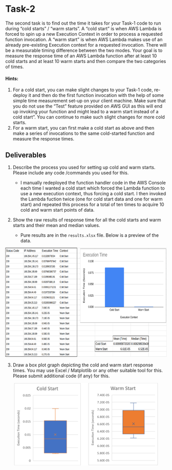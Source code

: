 # Task-2
The second task is to find out the time it takes for your Task-1 code to run during “cold starts” / “warm starts”. A “cold start” is when AWS Lambda is forced to spin up a new Execution Context in order to process a requested function invocation. A “warm start” is when AWS Lambda makes use of an already pre-existing Execution context for a requested invocation. There will be a measurable timing difference between the two modes. Your goal is to measure the response time of an AWS Lambda function after at least 10 cold starts and at least 10 warm starts and then compare the two categories of times.

#### Hints:
1. For a cold start, you can make slight changes to your Task-1 code, re-deploy it and then do the first function invocation with the help of some simple time measurement set-up on your client machine. Make sure that you do not use the “Test” feature provided on AWS GUI as this will end up invoking your function and might lead to a warm start instead of a cold start”. You can continue to make such slight changes for more cold starts.
2. For a warm start, you can first make a cold start as above and then make a series of invocations to the same cold-started function and measure the response times. 

## Deliverables
1. Describe the process you used for setting up cold and warm starts. Please include any code /commands you used for this.
    - I manually redeployed the function handler code in the AWS Console each time I wanted a cold start which forced the Lambda function to use a new execution context, thus forcing a cold start. I then invoked the Lambda fuction twice (one for cold start data and one for warm start) and repeated this process for a total of ten times to acquire 10 cold and warm start points of data.

2. Show the raw results of response time for all the cold starts and warm starts and their mean and median values.
    - Pure results are in the `results.xlsx` file. Below is a preview of the data.
<p align="center"><img src="results.png" width="700" height="340"></p>

3. Draw a box plot graph depicting the cold and warm start response times. You may use Excel / Matplotlib or any other suitable tool for this. Please submit additional code (if any) for this.
<p align="center"><img src="results_box.png" width="450" height="257"></p>
